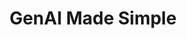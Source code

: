 ---
title: GenAI Made Simple
menu:
  sidebar:
    name: GenAI Made Simple
    identifier: gen_ia
---